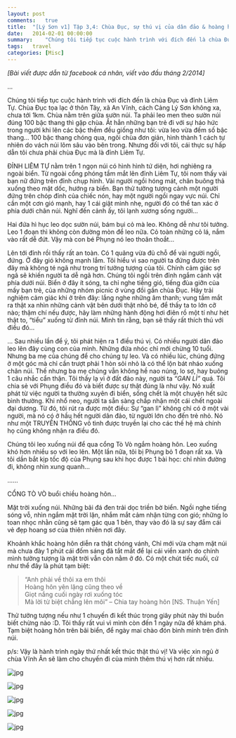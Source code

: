 ```yaml
---
layout: post
comments:	true
title:  "[Lý Sơn v1] Tập 3,4: Chùa Đục, sự thú vị của dân đảo & hoàng hôn"
date:   2014-02-01 00:00:00
summary:    "Chúng tôi tiếp tục cuộc hành trình với đích đến là chùa Đục và đỉnh Liêm Tự. Chùa Đục tọa lạc ở thôn Tây, xã An Vĩnh, cách Cảng Lý Sơn không xa, chưa tới 1km. Chùa nằm trên giữa sườn núi. Ta phải leo men theo sườn núi đúng 100 bậc thang thì gặp chùa. Ắt hẳn những bạn trẻ đi với sự háo hức trong người khi lên các bậc thềm đều giống như tôi: vừa leo vừa đếm số bậc thang…"
tags:   travel
categories:	[Misc]
---
```


*[Bài viết được dẫn từ facebook cá nhân, viết vào đầu tháng 2/2014]*

...

Chúng tôi tiếp tục cuộc hành trình với đích đến là chùa Đục và đỉnh Liêm Tự. Chùa Đục tọa lạc ở thôn Tây, xã An Vĩnh, cách Cảng Lý Sơn không xa, chưa tới 1km. Chùa nằm trên giữa sườn núi. Ta phải leo men theo sườn núi đúng 100 bậc thang thì gặp chùa. Ắt hẳn những bạn trẻ đi với sự háo hức trong người khi lên các bậc thềm đều giống như tôi: vừa leo vừa đếm số bậc thang… 100 bậc thang chóng qua, ngôi chùa đơn giản, hình thành 1 cách tự nhiên do vách núi lõm sâu vào bên trong. Nhưng đối với tôi, cái thực sự hấp dẫn tôi chưa phải chùa Đục mà là đỉnh Liêm Tự.

ĐỈNH LIÊM TỰ nằm trên 1 ngọn núi có hình hình tứ diện, hơi nghiêng ra ngoài biển. Từ ngoài cổng phóng tầm mắt lên đỉnh Liêm Tự, tôi nom thấy vài bạn nữ đứng trên đỉnh chụp hình. Vài người ngồi hóng mát, chân buông thả xuống theo mặt dốc, hướng ra biển. Bạn thử tưởng tượng cảnh một người đứng trên chóp đỉnh của chiếc nón, hay một người ngồi ngay vực núi. Chỉ cần một cơn gió mạnh, hay 1 cái giật mình nhẹ, người đó có thể tan xác ở phía dưới chân núi. Nghĩ đến cảnh ấy, tôi lạnh xương sống người…

Hai đứa hì hục leo dọc sườn núi, bám bụi cỏ mà leo. Không dễ như tôi tưởng. Leo 1 đoạn thì không còn đường mòn để leo nữa. Cỏ toàn những cỏ lá, nắm vào rất dễ đứt. Vậy mà con bé Phụng nó leo thoăn thoắt…

Lên tới đỉnh rồi thấy rất an toàn. Có 1 quãng vừa đủ chỗ để vài người ngồi, đứng. Ở đây gió không mạnh lắm. Tôi hiểu vì sao người ta đứng được trên đây mà không té ngã như trong trí tưởng tượng của tôi. Chính cảm giác sợ ngã sẽ khiến người ta dễ ngã hơn. Chúng tôi ngồi trên đỉnh ngắm cảnh vật phía dưới núi. Biển ở đây ít sóng, ta chỉ nghe tiếng gió, tiếng đùa giỡn của mấy bạn trẻ, của những nhóm picnic ở vùng đồi gần chùa Đục. Hãy trải nghiệm cảm giác khi ở trên đây: lắng nghe những âm thanh; vung tầm mắt ra thật xa nhìn những cảnh vật bên dưới thật nhỏ bé, để thấy ta to lớn cỡ nào; thậm chí nếu được, hãy làm những hành động hơi điên rồ một tí như hét thật to, “tiểu” xuống từ đỉnh núi. Mình tin rằng, bạn sẽ thấy rất thích thú với điều đó…

… Sau nhiều lần để ý, tôi phát hiện ra 1 điều thú vị. Có nhiều người dân đảo leo lên đây cùng con của mình. Những đứa nhóc chỉ mới chừng 10 tuổi. Nhưng ba mẹ của chúng để cho chúng tự leo. Và có nhiều lúc, chúng đứng ở một góc mà chỉ cần trượt phải 1 hòn sỏi nhỏ là có thể lộn bát nháo xuống chân núi. Thế nhưng ba mẹ chúng vẫn không hề nao núng, lo sợ, hay buông 1 câu nhắc cẩn thận. Tôi thấy lạ vì ở đất đảo này, người ta *“GAN LÌ”* quá. Tôi chia sẻ với Phụng điều đó và biết được sự thật đúng là như vậy. Nó xuất phát từ việc người ta thường xuyên đi biển, sống chết là một chuyện hết sức bình thường. Khi nhổ neo, người ta sẵn sàng chấp nhận một cái chết ngoài đại dương. Từ đó, tôi rút ra được một điều: Sự “gan lì” không chỉ có ở một vài người, mà nó có ở hầu hết người dân đảo, từ người lớn cho đến trẻ nhỏ. Nó như một TRUYỀN THỐNG vô tình được truyền lại cho các thế hệ mà chính họ cũng không nhận ra điều đó.

Chúng tôi leo xuống núi để qua cổng Tò Vò ngắm hoàng hôn. Leo xuống khó hơn nhiều so với leo lên. Một lần nữa, tôi bị Phụng bỏ 1 đoạn rất xa. Và tôi dần bắt kịp tốc độ của Phụng sau khi học được 1 bài học: chỉ nhìn đường đi, không nhìn xung quanh…

......

CỔNG TÒ VÒ buổi chiều hoàng hôn…

Mặt trời xuống núi. Những bãi đá đen trải dọc triền bờ biển. Ngồi nghe tiếng sóng vỗ, nhìn ngắm mặt trời lặn, nhắm mắt cảm nhận từng con gió; những lo toan nhọc nhằn cũng sẽ tạm gác qua 1 bên, thay vào đó là sự say đắm cái vẻ đẹp hoang sơ của thiên nhiên nơi đây.

Khoảnh khắc hoàng hôn diễn ra thật chóng vánh, Chỉ mới vừa chạm mặt núi mà chưa đày 1 phút cái đốm sáng đã tắt mất để lại cái viền xanh do chính mình tưởng tượng là mặt trời vẫn còn nằm ở đó. Có một chút tiếc nuối, cứ như thể đây là phút tạm biệt:

> “Anh phải về thôi xa em thôi<br>
> Hoàng hôn yên lặng cũng theo về<br>
> Giọt nắng cuối ngày rơi xuống tóc<br>
> Mà lời từ biệt chẳng lên môi” – Chia tay hoàng hôn [NS. Thuận Yến]

Thử tưởng tượng nếu như 1 chuyến đi kết thúc trong giây phút này thì buồn biết chừng nào :D. Tôi thấy rất vui vì mình còn đến 1 ngày nữa để khám phá. Tạm biệt hoàng hôn trên bãi biển, để ngày mai chào đón bình minh trên đỉnh núi.

p/s: Vậy là hành trình ngày thứ nhất kết thúc thật thú vị! Và việc xin ngủ ở chùa Vĩnh Ân sẽ làm cho chuyến đi của mình thêm thú vị hơn rất nhiều.

![jpg](https://thuyentrinh.files.wordpress.com/2015/10/1655743_620582857997507_1482833422_o.jpg)

![jpg](https://thuyentrinh.files.wordpress.com/2015/10/1781064_620583967997396_1203273163_o.jpg?w=1250&h=938)

![jpg](https://thuyentrinh.files.wordpress.com/2015/10/1553302_620584184664041_338366808_o.jpg?w=1250&h=938)

![jpg](https://thuyentrinh.files.wordpress.com/2015/10/1669654_620585377997255_680408112_o.jpg?w=1250&h=806)

![jpg](https://thuyentrinh.files.wordpress.com/2015/10/1898753_620585774663882_627415483_o.jpg?w=1250&h=938)

